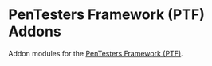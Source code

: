 # PenTesters Framework (PTF) Addons
Addon modules for the [PenTesters Framework (PTF)](https://github.com/trustedsec/ptf).
